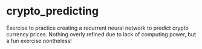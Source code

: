 # crypto_predicting
Exercise to practice creating a recurrent neural network to predict crypto currency prices. Nothing overly refined due to lack of computing power, but a fun exercise nontheless!
